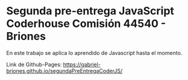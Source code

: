 # Segunda pre-entrega JavaScript Coderhouse Comisión 44540 - Briones

En este trabajo se aplica lo aprendido de Javascript hasta el momento.

Link de Github-Pages: https://gabriel-briones.github.io/segundaPreEntregaCoderJS/
